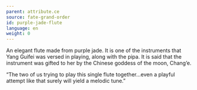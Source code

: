 ```yaml
---
parent: attribute.ce
source: fate-grand-order
id: purple-jade-flute
language: en
weight: 0
---
```


An elegant flute made from purple jade.
It is one of the instruments that Yang Guifei was versed in playing, along with the pipa.
It is said that the instrument was gifted to her by the Chinese goddess of the moon, Chang’e.

“The two of us trying to play this single flute together…even a playful attempt like that surely will yield a melodic tune.”
